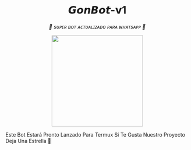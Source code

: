 <h1 align="center">𝙂𝙤𝙣𝘽𝙤𝙩-𝘃1</h1>  

<p align="center"><i>🚀 sᴜᴘᴇʀ ʙᴏᴛ ᴀᴄᴛᴜᴀʟɪᴢᴀᴅᴏ ᴘᴀʀᴀ ᴡʜᴀᴛsᴀᴘᴘ 🚀</i></p>

<p align="center">
  <img src="https://files.catbox.moe/zgqzfy.jpg" width="250"/>
</p>

Este Bot Estará Pronto Lanzado Para Termux Si Te Gusta Nuestro Proyecto Deja Una Estrella 🌟